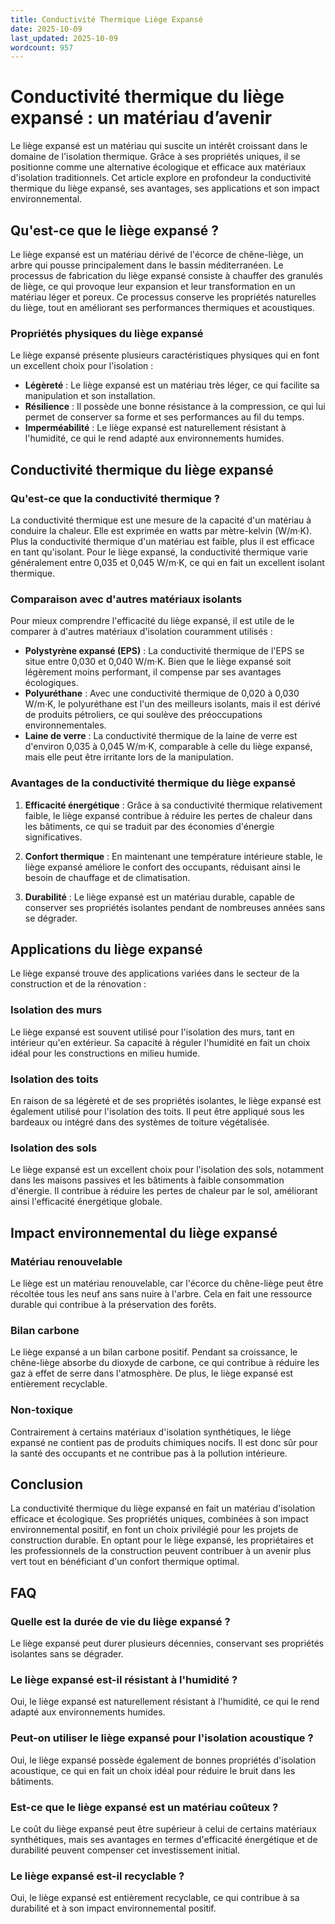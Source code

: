 ```yaml
---
title: Conductivité Thermique Liège Expansé
date: 2025-10-09
last_updated: 2025-10-09
wordcount: 957
---
```


# Conductivité thermique du liège expansé : un matériau d’avenir

Le liège expansé est un matériau qui suscite un intérêt croissant dans le domaine de l'isolation thermique. Grâce à ses propriétés uniques, il se positionne comme une alternative écologique et efficace aux matériaux d'isolation traditionnels. Cet article explore en profondeur la conductivité thermique du liège expansé, ses avantages, ses applications et son impact environnemental.

## Qu'est-ce que le liège expansé ?

Le liège expansé est un matériau dérivé de l'écorce de chêne-liège, un arbre qui pousse principalement dans le bassin méditerranéen. Le processus de fabrication du liège expansé consiste à chauffer des granulés de liège, ce qui provoque leur expansion et leur transformation en un matériau léger et poreux. Ce processus conserve les propriétés naturelles du liège, tout en améliorant ses performances thermiques et acoustiques.

### Propriétés physiques du liège expansé

Le liège expansé présente plusieurs caractéristiques physiques qui en font un excellent choix pour l'isolation :

- **Légèreté** : Le liège expansé est un matériau très léger, ce qui facilite sa manipulation et son installation.
- **Résilience** : Il possède une bonne résistance à la compression, ce qui lui permet de conserver sa forme et ses performances au fil du temps.
- **Imperméabilité** : Le liège expansé est naturellement résistant à l'humidité, ce qui le rend adapté aux environnements humides.

## Conductivité thermique du liège expansé

### Qu'est-ce que la conductivité thermique ?

La conductivité thermique est une mesure de la capacité d'un matériau à conduire la chaleur. Elle est exprimée en watts par mètre-kelvin (W/m·K). Plus la conductivité thermique d'un matériau est faible, plus il est efficace en tant qu'isolant. Pour le liège expansé, la conductivité thermique varie généralement entre 0,035 et 0,045 W/m·K, ce qui en fait un excellent isolant thermique.

### Comparaison avec d'autres matériaux isolants

Pour mieux comprendre l'efficacité du liège expansé, il est utile de le comparer à d'autres matériaux d'isolation couramment utilisés :

- **Polystyrène expansé (EPS)** : La conductivité thermique de l'EPS se situe entre 0,030 et 0,040 W/m·K. Bien que le liège expansé soit légèrement moins performant, il compense par ses avantages écologiques.
- **Polyuréthane** : Avec une conductivité thermique de 0,020 à 0,030 W/m·K, le polyuréthane est l'un des meilleurs isolants, mais il est dérivé de produits pétroliers, ce qui soulève des préoccupations environnementales.
- **Laine de verre** : La conductivité thermique de la laine de verre est d'environ 0,035 à 0,045 W/m·K, comparable à celle du liège expansé, mais elle peut être irritante lors de la manipulation.

### Avantages de la conductivité thermique du liège expansé

1. **Efficacité énergétique** : Grâce à sa conductivité thermique relativement faible, le liège expansé contribue à réduire les pertes de chaleur dans les bâtiments, ce qui se traduit par des économies d'énergie significatives.
   
2. **Confort thermique** : En maintenant une température intérieure stable, le liège expansé améliore le confort des occupants, réduisant ainsi le besoin de chauffage et de climatisation.

3. **Durabilité** : Le liège expansé est un matériau durable, capable de conserver ses propriétés isolantes pendant de nombreuses années sans se dégrader.

## Applications du liège expansé

Le liège expansé trouve des applications variées dans le secteur de la construction et de la rénovation :

### Isolation des murs

Le liège expansé est souvent utilisé pour l'isolation des murs, tant en intérieur qu'en extérieur. Sa capacité à réguler l'humidité en fait un choix idéal pour les constructions en milieu humide.

### Isolation des toits

En raison de sa légèreté et de ses propriétés isolantes, le liège expansé est également utilisé pour l'isolation des toits. Il peut être appliqué sous les bardeaux ou intégré dans des systèmes de toiture végétalisée.

### Isolation des sols

Le liège expansé est un excellent choix pour l'isolation des sols, notamment dans les maisons passives et les bâtiments à faible consommation d'énergie. Il contribue à réduire les pertes de chaleur par le sol, améliorant ainsi l'efficacité énergétique globale.

## Impact environnemental du liège expansé

### Matériau renouvelable

Le liège est un matériau renouvelable, car l'écorce du chêne-liège peut être récoltée tous les neuf ans sans nuire à l'arbre. Cela en fait une ressource durable qui contribue à la préservation des forêts.

### Bilan carbone

Le liège expansé a un bilan carbone positif. Pendant sa croissance, le chêne-liège absorbe du dioxyde de carbone, ce qui contribue à réduire les gaz à effet de serre dans l'atmosphère. De plus, le liège expansé est entièrement recyclable.

### Non-toxique

Contrairement à certains matériaux d'isolation synthétiques, le liège expansé ne contient pas de produits chimiques nocifs. Il est donc sûr pour la santé des occupants et ne contribue pas à la pollution intérieure.

## Conclusion

La conductivité thermique du liège expansé en fait un matériau d'isolation efficace et écologique. Ses propriétés uniques, combinées à son impact environnemental positif, en font un choix privilégié pour les projets de construction durable. En optant pour le liège expansé, les propriétaires et les professionnels de la construction peuvent contribuer à un avenir plus vert tout en bénéficiant d'un confort thermique optimal.

## FAQ

### Quelle est la durée de vie du liège expansé ?

Le liège expansé peut durer plusieurs décennies, conservant ses propriétés isolantes sans se dégrader.

### Le liège expansé est-il résistant à l'humidité ?

Oui, le liège expansé est naturellement résistant à l'humidité, ce qui le rend adapté aux environnements humides.

### Peut-on utiliser le liège expansé pour l'isolation acoustique ?

Oui, le liège expansé possède également de bonnes propriétés d'isolation acoustique, ce qui en fait un choix idéal pour réduire le bruit dans les bâtiments.

### Est-ce que le liège expansé est un matériau coûteux ?

Le coût du liège expansé peut être supérieur à celui de certains matériaux synthétiques, mais ses avantages en termes d'efficacité énergétique et de durabilité peuvent compenser cet investissement initial.

### Le liège expansé est-il recyclable ?

Oui, le liège expansé est entièrement recyclable, ce qui contribue à sa durabilité et à son impact environnemental positif.